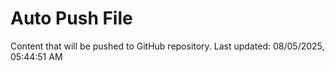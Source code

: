 # Auto Push File

Content that will be pushed to GitHub repository.
Last updated: 08/05/2025, 05:44:51 AM